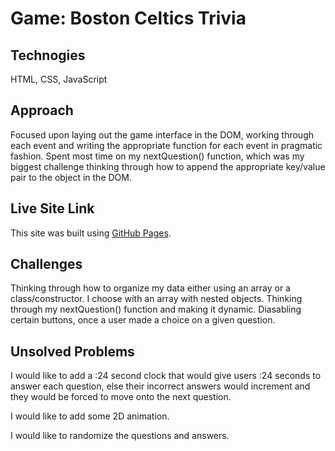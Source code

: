 # Game: Boston Celtics Trivia 


## Technogies 
HTML, CSS, JavaScript 

## Approach
Focused upon laying out the game interface in the DOM, working through each event and writing the appropriate function for each event in pragmatic fashion. 
Spent most time on my nextQuestion() function, which was my biggest challenge thinking through how to append the appropriate key/value pair to the object in the DOM. 

## Live Site Link 
This site was built using [GitHub Pages](https://juliocolon.github.io/Boston-Celtics-Trivia-/).

## Challenges 
Thinking through how to organize my data either using an array or a class/constructor. I choose with an array with nested objects. 
Thinking through my nextQuestion() function and making it dynamic. 
Diasabling certain buttons, once a user made a choice on a given question. 

## Unsolved Problems 
I would like to add a :24 second clock that would give users :24 seconds to answer each question, else their incorrect answers would increment and they 
would be forced to move onto the next question. 

I would like to add some 2D animation. 

I would like to randomize the questions and answers. 





